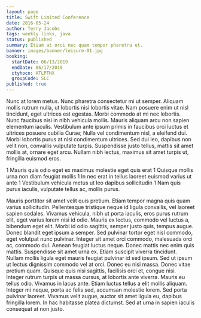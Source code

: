 ```yaml
---
layout: page
title: Swift Limited Conference
date: 2016-05-24
author: Terry Jacobs
tags: weekly links, java
status: published
summary: Etiam at orci nec quam tempor pharetra et.
banner: images/banner/leisure-01.jpg
booking:
  startDate: 06/13/2019
  endDate: 06/17/2019
  ctyhocn: ATLPTHX
  groupCode: SLC
published: true
---
```

Nunc at lorem metus. Nunc pharetra consectetur mi ut semper. Aliquam mollis rutrum nulla, ut lobortis nisi lobortis vitae. Nam posuere enim ut nisl tincidunt, eget ultrices est egestas. Morbi commodo at mi nec lobortis. Nunc faucibus nisi in nibh vehicula mollis. Mauris aliquam arcu non sapien elementum iaculis. Vestibulum ante ipsum primis in faucibus orci luctus et ultrices posuere cubilia Curae; Nulla vel condimentum nisl, a eleifend dui. Morbi lobortis purus at nisi condimentum ultrices. Sed dui leo, dapibus non velit non, convallis vulputate turpis. Suspendisse justo tellus, mattis sit amet mollis at, ornare eget arcu. Nullam nibh lectus, maximus sit amet turpis ut, fringilla euismod eros.

1 Mauris quis odio eget ex maximus molestie eget quis erat
1 Quisque mollis urna non diam feugiat mollis
1 In nec erat in tellus laoreet euismod varius ut ante
1 Vestibulum vehicula metus ut leo dapibus sollicitudin
1 Nam quis purus iaculis, vulputate tellus ac, mollis purus.

Mauris porttitor sit amet velit quis pretium. Etiam tempor magna quis quam varius sollicitudin. Pellentesque tristique neque id ligula convallis, vel laoreet sapien sodales. Vivamus vehicula, nibh ut porta iaculis, eros purus rutrum elit, eget varius lorem nisi id odio. Mauris ex lectus, commodo vel luctus a, bibendum eget elit. Morbi id odio sagittis, semper justo quis, tempus augue. Donec blandit eget ipsum a semper. Sed pulvinar tortor eget nisl commodo, eget volutpat nunc pulvinar. Integer sit amet orci commodo, malesuada orci ac, commodo dui. Aenean feugiat luctus neque. Donec mattis nec enim quis mattis. Suspendisse sit amet urna ex. Etiam suscipit viverra tincidunt. Nullam mollis ligula eget mauris feugiat pulvinar id sed ipsum. Sed ut ipsum ut lectus dignissim commodo vel at orci. Donec eu nisi massa.
Donec vitae pretium quam. Quisque quis nisi sagittis, facilisis orci et, congue nisi. Integer rutrum turpis ut massa cursus, at lobortis ante viverra. Mauris eu tellus odio. Vivamus in lacus ante. Etiam luctus tellus a elit mollis aliquam. Integer mi neque, porta ac felis sed, accumsan molestie lorem. Sed porta pulvinar laoreet. Vivamus velit augue, auctor sit amet ligula eu, dapibus fringilla lorem. In hac habitasse platea dictumst. Sed at urna in sapien iaculis consequat at non justo.
